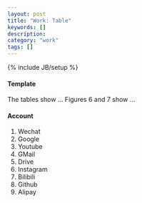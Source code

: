 ```yaml
---
layout: post
title: "Work: Table"
keywords: []
description: 
category: "work"
tags: []
---
```

{% include JB/setup %}

#### Template
The tables show ...
Figures 6 and 7 show ...


#### Account
1. Wechat
2. Google 
3. Youtube
4. GMail
5. Drive
5. Instagram
5. Bilibili
6. Github
7. Alipay


